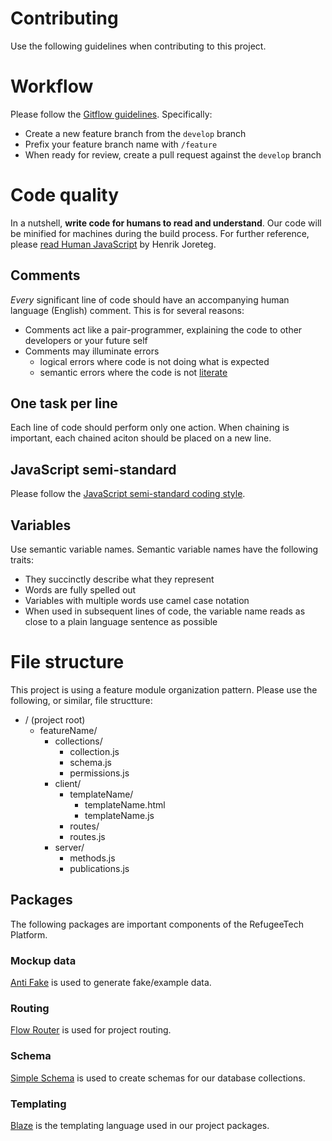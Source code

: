 # Contributing
Use the following guidelines when contributing to this project.

# Workflow
Please follow the [Gitflow guidelines](http://danielkummer.github.io/git-flow-cheatsheet/). Specifically:
* Create a new feature branch from the `develop` branch
* Prefix your feature branch name with `/feature`
* When ready for review, create a pull request against the `develop` branch

# Code quality
In a nutshell, **write code for humans to read and understand**. Our code will be minified for machines during the build process. For further reference, please [read Human JavaScript](http://read.humanjavascript.com/) by Henrik Joreteg.

## Comments
*Every* significant line of code should have an accompanying human language (English) comment. This is for several reasons:

* Comments act like a pair-programmer, explaining the code to other developers or your future self
* Comments may illuminate errors
  * logical errors where code is not doing what is expected
  * semantic errors where the code is not [literate](https://en.wikipedia.org/wiki/Literate_programming)

## One task per line
Each line of code should perform only one action. When chaining is important, each chained aciton should be placed on a new line.

## JavaScript semi-standard
Please follow the [JavaScript semi-standard coding style](https://github.com/Flet/semistandard).

## Variables
Use semantic variable names. Semantic variable names have the following traits:

* They succinctly describe what they represent
* Words are fully spelled out
* Variables with multiple words use camel case notation
* When used in subsequent lines of code, the variable name reads as close to a plain language sentence as possible

# File structure
This project is using a feature module organization pattern. Please use the following, or similar, file structture:

  * / (project root)
    * featureName/
      * collections/
        * collection.js
        * schema.js
        * permissions.js
      * client/
        * templateName/
          * templateName.html
          * templateName.js
         * routes/
          * routes.js 
      * server/
        * methods.js
        * publications.js

## Packages
The following packages are important components of the RefugeeTech Platform.

### Mockup data
[Anti Fake](https://github.com/anticoders/meteor-fake/) is used to generate fake/example data.


### Routing
[Flow Router](https://github.com/kadirahq/flow-router) is used for project routing.

### Schema
[Simple Schema](https://github.com/aldeed/meteor-simple-schema) is used to create schemas for our database collections.

### Templating
[Blaze](https://meteor.github.io/blaze/) is the templating language used in our project packages.
